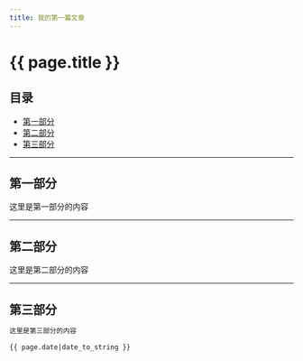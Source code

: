 ```yaml
---
title: 我的第一篇文章
---
```


# {{ page.title }}

## 目录
+ [第一部分](#第一部分)
+ [第二部分](#partII)
+ [第三部分](#partIII)

----------------------------------

## 第一部分
 

这里是第一部分的内容

----------------------------------

## 第二部分
 

这里是第二部分的内容

----------------------------------

## 第三部分
 
```markdown
这里是第三部分的内容

{{ page.date|date_to_string }}
```